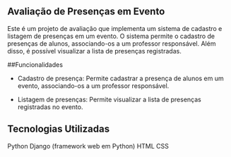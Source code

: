 ## Avaliação de Presenças em Evento
Este é um projeto de avaliação que implementa um sistema de cadastro e listagem de presenças em um evento. O sistema permite o cadastro de presenças de alunos, associando-os a um professor responsável. Além disso, é possível visualizar a lista de presenças registradas.

##Funcionalidades
- Cadastro de presença: Permite cadastrar a presença de alunos em um evento, associando-os a um professor responsável.

- Listagem de presenças: Permite visualizar a lista de presenças registradas no evento.

## Tecnologias Utilizadas
Python
Django (framework web em Python)
HTML
CSS


